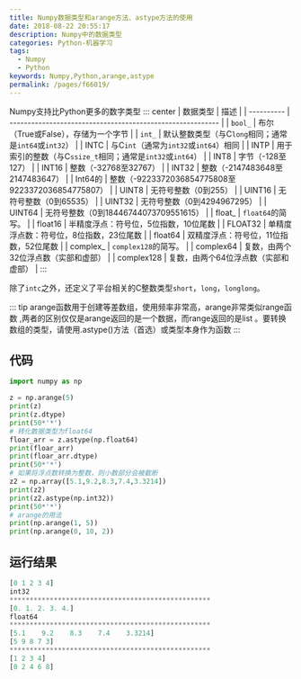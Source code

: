 ```yaml
---
title: Numpy数据类型和arange方法、astype方法的使用
date: 2018-08-22 20:55:17
description: Numpy中的数据类型
categories: Python-机器学习
tags: 
  - Numpy
  - Python
keywords: Numpy,Python,arange,astype
permalink: /pages/f66019/
---
```


Numpy支持比Python更多的数字类型
::: center
| 数据类型   | 描述                                                       |
| ---------- | ---------------------------------------------------------- |
| `bool_`    | 布尔（True或False），存储为一个字节                        |
| `int_`     | 默认整数类型（与C`long`相同；通常是`int64`或`int32`）      |
| INTC       | 与C`int`（通常为`int32`或`int64`）相同                     |
| INTP       | 用于索引的整数（与C`ssize_t`相同；通常是`int32`或`int64`） |
| INT8       | 字节（-128至127）                                          |
| INT16      | 整数（-32768至32767）                                      |
| INT32      | 整数（-2147483648至2147483647）                            |
| Int64的    | 整数（-9223372036854775808至9223372036854775807）          |
| UINT8      | 无符号整数（0到255）                                       |
| UINT16     | 无符号整数（0到65535）                                     |
| UINT32     | 无符号整数（0到4294967295）                                |
| UINT64     | 无符号整数（0到18446744073709551615）                      |
| float_     | `float64`的简写。                                          |
| float16    | 半精度浮点：符号位，5位指数，10位尾数                      |
| FLOAT32    | 单精度浮点数：符号位，8位指数，23位尾数                    |
| float64    | 双精度浮点：符号位，11位指数，52位尾数                     |
| complex_   | `complex128`的简写。                                       |
| complex64  | 复数，由两个32位浮点数（实部和虚部）                       |
| complex128 | 复数，由两个64位浮点数（实部和虚部）                       |
:::

除了`intc`之外，还定义了平台相关的C整数类型`short`，`long`，`longlong`。

::: tip
arange函数用于创建等差数组，使用频率非常高，arange非常类似range函数 ,两者的区别仅仅是arange返回的是一个数据，而range返回的是list 。要转换数组的类型，请使用.astype()方法（首选）或类型本身作为函数
:::
<!--more-->

## 代码

```python
import numpy as np

z = np.arange(5)
print(z)
print(z.dtype)
print(50*'*')
# 转化数据类型为float64
floar_arr = z.astype(np.float64)
print(floar_arr)
print(floar_arr.dtype)
print(50*'*')
# 如果将浮点数转换为整数，则小数部分会被截断
z2 = np.array([5.1,9.2,8.3,7.4,3.3214])
print(z2)
print(z2.astype(np.int32))
print(50*'*')
# arange的用法
print(np.arange(1, 5))
print(np.arange(0, 10, 2))
```

## 运行结果

```python
[0 1 2 3 4]
int32
**************************************************
[0. 1. 2. 3. 4.]
float64
**************************************************
[5.1    9.2    8.3    7.4    3.3214]
[5 9 8 7 3]
**************************************************
[1 2 3 4]
[0 2 4 6 8]
```

